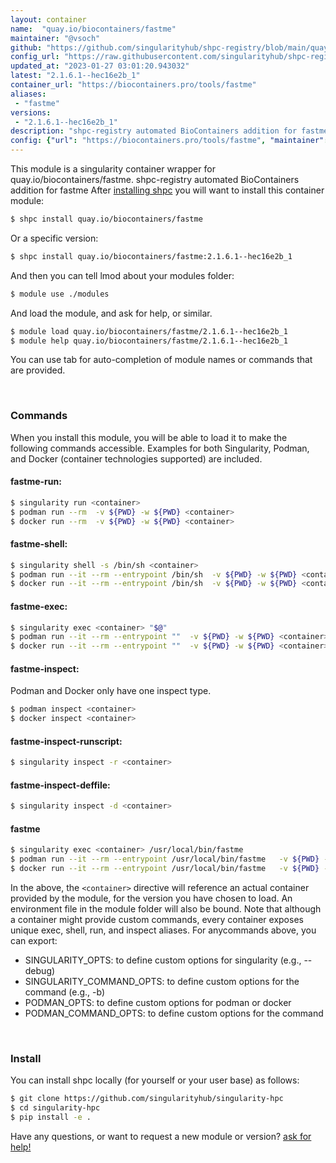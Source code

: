 ```yaml
---
layout: container
name:  "quay.io/biocontainers/fastme"
maintainer: "@vsoch"
github: "https://github.com/singularityhub/shpc-registry/blob/main/quay.io/biocontainers/fastme/container.yaml"
config_url: "https://raw.githubusercontent.com/singularityhub/shpc-registry/main/quay.io/biocontainers/fastme/container.yaml"
updated_at: "2023-01-27 03:01:20.943032"
latest: "2.1.6.1--hec16e2b_1"
container_url: "https://biocontainers.pro/tools/fastme"
aliases:
 - "fastme"
versions:
 - "2.1.6.1--hec16e2b_1"
description: "shpc-registry automated BioContainers addition for fastme"
config: {"url": "https://biocontainers.pro/tools/fastme", "maintainer": "@vsoch", "description": "shpc-registry automated BioContainers addition for fastme", "latest": {"2.1.6.1--hec16e2b_1": "sha256:c8d8a3ec03c7fb87f9dc0bd79bbca11dc409588d9f9e32d5fb9c9bad38e9df39"}, "tags": {"2.1.6.1--hec16e2b_1": "sha256:c8d8a3ec03c7fb87f9dc0bd79bbca11dc409588d9f9e32d5fb9c9bad38e9df39"}, "docker": "quay.io/biocontainers/fastme", "aliases": {"fastme": "/usr/local/bin/fastme"}}
---
```


This module is a singularity container wrapper for quay.io/biocontainers/fastme.
shpc-registry automated BioContainers addition for fastme
After [installing shpc](#install) you will want to install this container module:


```bash
$ shpc install quay.io/biocontainers/fastme
```

Or a specific version:

```bash
$ shpc install quay.io/biocontainers/fastme:2.1.6.1--hec16e2b_1
```

And then you can tell lmod about your modules folder:

```bash
$ module use ./modules
```

And load the module, and ask for help, or similar.

```bash
$ module load quay.io/biocontainers/fastme/2.1.6.1--hec16e2b_1
$ module help quay.io/biocontainers/fastme/2.1.6.1--hec16e2b_1
```

You can use tab for auto-completion of module names or commands that are provided.

<br>

### Commands

When you install this module, you will be able to load it to make the following commands accessible.
Examples for both Singularity, Podman, and Docker (container technologies supported) are included.

#### fastme-run:

```bash
$ singularity run <container>
$ podman run --rm  -v ${PWD} -w ${PWD} <container>
$ docker run --rm  -v ${PWD} -w ${PWD} <container>
```

#### fastme-shell:

```bash
$ singularity shell -s /bin/sh <container>
$ podman run --it --rm --entrypoint /bin/sh  -v ${PWD} -w ${PWD} <container>
$ docker run --it --rm --entrypoint /bin/sh  -v ${PWD} -w ${PWD} <container>
```

#### fastme-exec:

```bash
$ singularity exec <container> "$@"
$ podman run --it --rm --entrypoint ""  -v ${PWD} -w ${PWD} <container> "$@"
$ docker run --it --rm --entrypoint ""  -v ${PWD} -w ${PWD} <container> "$@"
```

#### fastme-inspect:

Podman and Docker only have one inspect type.

```bash
$ podman inspect <container>
$ docker inspect <container>
```

#### fastme-inspect-runscript:

```bash
$ singularity inspect -r <container>
```

#### fastme-inspect-deffile:

```bash
$ singularity inspect -d <container>
```


#### fastme

```bash
$ singularity exec <container> /usr/local/bin/fastme
$ podman run --it --rm --entrypoint /usr/local/bin/fastme   -v ${PWD} -w ${PWD} <container> -c " $@"
$ docker run --it --rm --entrypoint /usr/local/bin/fastme   -v ${PWD} -w ${PWD} <container> -c " $@"
```



In the above, the `<container>` directive will reference an actual container provided
by the module, for the version you have chosen to load. An environment file in the
module folder will also be bound. Note that although a container
might provide custom commands, every container exposes unique exec, shell, run, and
inspect aliases. For anycommands above, you can export:

 - SINGULARITY_OPTS: to define custom options for singularity (e.g., --debug)
 - SINGULARITY_COMMAND_OPTS: to define custom options for the command (e.g., -b)
 - PODMAN_OPTS: to define custom options for podman or docker
 - PODMAN_COMMAND_OPTS: to define custom options for the command

<br>

### Install

You can install shpc locally (for yourself or your user base) as follows:

```bash
$ git clone https://github.com/singularityhub/singularity-hpc
$ cd singularity-hpc
$ pip install -e .
```

Have any questions, or want to request a new module or version? [ask for help!](https://github.com/singularityhub/singularity-hpc/issues)